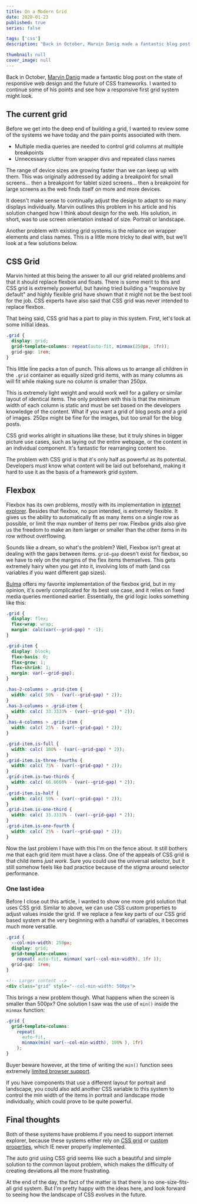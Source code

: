 ```yaml
---
title: On a Modern Grid
date: 2020-01-23
published: true
series: false

tags: ['css']
description: "Back in October, Marvin Danig made a fantastic blog post on the state of responsive web design and the future of CSS frameworks. I wanted to continue some of his points and see how a responsive first grid system might look."

thumbnail: null
cover_image: null
---
```


Back in October, [Marvin Danig](https://dev.to/marvindanig/toucaan-rethinking-css-frameworks-394p) made a fantastic blog post on the state of responsive web design and the future of CSS frameworks. I wanted to continue some of his points and see how a responsive first grid system might look.

## The current grid
Before we get into the deep end of building a grid, I wanted to review some of the systems we have today and the pain points associated with them.

- Multiple media queries are needed to control grid columns at multiple breakpoints
- Unnecessary clutter from wrapper divs and repeated class names

The range of device sizes are growing faster than we can keep up with them. This was originally addressed by adding a breakpoint for small screens... then a breakpoint for tablet sized screens... then a breakpoint for large screens as the web finds itself on more and more devices.

It doesn't make sense to continually adjust the design to adapt to so many displays individually. Marvin outlines this problem in his article and his solution changed how I think about design for the web. His solution, in short, was to use screen orientation instead of size. Portrait or landscape.

Another problem with existing grid systems is the reliance on wrapper elements and class names. This is a little more tricky to deal with, but we'll look at a few solutions below.

## CSS Grid

Marvin hinted at this being the answer to all our grid related problems and that it should replace flexbox and floats. There is some merit to this and CSS grid is extremely powerful, but having tried building a "responsive by default" and highly flexible grid have shown that it might not be the best tool for the job. CSS experts have also said that CSS grid was never intended to replace flexbox.

That being said, CSS grid has a part to play in this system. First, let's look at some initial ideas.

```css
.grid {
  display: grid;
  grid-template-columns: repeat(auto-fit, minmax(250px, 1fr));
  grid-gap: 1rem;
}
```

This little line packs a ton of punch. This allows us to arrange all children in the `.grid` container as equally sized grid items, with as many columns as will fit while making sure no column is smaller than 250px.

This is extremely light weight and would work well for a gallery or similar layout of identical items. The only problem with this is that the minimum width of each column is static and must be set based on the developers knowledge of the content. What if you want a grid of blog posts *and* a grid of images. 250px might be fine for the images, but too small for the blog posts.

CSS grid works alright in situations like these, but it truly shines in bigger picture use cases, such as laying out the entire webpage, or the content in an individual component. It's fantastic for rearranging content too.

The problem with CSS grid is that it's only half as powerful as its potential. Developers must know what content will be laid out beforehand, making it hard to use it as the basis of a framework grid system.

## Flexbox

Flexbox has its own problems, mostly with its implementation in [internet explorer](https://github.com/philipwalton/flexbugs). Besides that flexbox, no pun intended, is extremely flexible. It gives us the ability to automatically fit as many items on a single row as possible, or limit the max number of items per row. Flexbox grids also give us the freedom to make an item larger or smaller than the other items in its row without overflowing.

Sounds like a dream, so what's the problem? Well, Flexbox isn't great at dealing with the gaps between items. `grid-gap` doesn't exist for flexbox, so we have to rely on the margins of the flex items themselves. This gets extremely hairy when you get into it, involving lots of math (and css variables if you want different gap sizes).

[Bulma](https://bulma.io/) offers my favorite implementation of the flexbox grid, but in my opinion, it's overly complicated for its best use case, and it relies on fixed media queries mentioned earlier. Essentially, the grid logic looks something like this:

```css
.grid {
  display: flex;
  flex-wrap: wrap;
  margin: calc(var(--grid-gap) * -1);
}

.grid-item {
  display: block;
  flex-basis: 0;
  flex-grow: 1;
  flex-shrink: 1;
  margin: var(--grid-gap);
}

.has-2-columns > .grid-item {
  width: calc( 50% - (var(--grid-gap) * 2));
}
.has-3-columns > .grid-item {
  width: calc( 33.3333% - (var(--grid-gap) * 2));
}
.has-4-columns > .grid-item {
  width: calc( 25% - (var(--grid-gap) * 2));
}

.grid-item.is-full {
  width: calc( 100% - (var(--grid-gap) * 2));
}
.grid-item.is-three-fourths {
  width: calc( 75% - (var(--grid-gap) * 2));
}
.grid-item.is-two-thirds {
  width: calc( 66.6666% - (var(--grid-gap) * 2));
}
.grid-item.is-half {
  width: calc( 50% - (var(--grid-gap) * 2));
}
.grid-item.is-one-third {
  width: calc( 33.3333% - (var(--grid-gap) * 2));
}
.grid-item.is-one-fourth {
  width: calc( 25% - (var(--grid-gap) * 2));
}
```

Now the last problem I have with this I'm on the fence about. It still bothers me that each grid item must have a class. One of the appeals of CSS grid is that child items *just work*. Sure you could use the universal selector, but it still somehow feels like bad practice because of the stigma around selector performance.

### One last idea

Before I close out this article, I wanted to show one more grid solution that uses CSS grid. Similar to above, we can use CSS custom properties to adjust values inside the grid. If we replace a few key parts of our CSS grid based system at the very beginning with a handful of variables, it becomes much more versatile.

```css
.grid {
  --col-min-width: 250px;
  display: grid;
  grid-template-columns:
    repeat( auto-fit, minmax( var(--col-min-width), 1fr ));
  grid-gap: 1rem;
}
```

```html
<!-- Larger content -->
<div class="grid" style="--col-min-width: 500px">
```

This brings a new problem though. What happens when the screen is smaller than 500px? One solution I saw was the use of `min()` inside the `minmax` function:

```css
.grid {
  grid-template-columns:
    repeat(
      auto-fit,
      minmax(min( var(--col-min-width), 100% ), 1fr)
    );
}
```

Buyer beware however, at the time of writing the `min()` function sees extremely [limited browser support](https://caniuse.com/#feat=mdn-css_types_min).

If you have components that use a different layout for portrait and landscape, you could also add another CSS variable to this system to control the min width of the items in portrait and landscape mode individually, which could prove to be quite powerful.

## Final thoughts

Both of these systems have problems if you need to support internet explorer, because these systems either rely on [CSS grid](https://caniuse.com/#feat=css-grid) or [custom properties](https://caniuse.com/#feat=css-variables), which IE never properly implemented.

The auto grid using CSS grid seems like such a beautiful and simple solution to the common layout problem, which makes the difficulty of creating deviations all the more frustrating.

At the end of the day, the fact of the matter is that there is no one-size-fits-all grid system. But I'm pretty happy with the ideas here, and look forward to seeing how the landscape of CSS evolves in the future.
